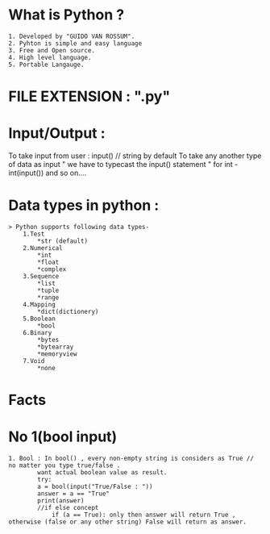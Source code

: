 # What is Python ? 
    1. Developed by "GUIDO VAN ROSSUM".
    2. Pyhton is simple and easy language 
    3. Free and Open source.
    4. High level language.
    5. Portable Langauge.

# FILE EXTENSION : ".py"

# Input/Output : 
To take input from user : input() // string by default
To take any another type of data as input " we have to typecast the input() statement "
    for int - int(input()) and so on.... 

# Data types in python :
    > Python supports following data types-
        1.Test
            *str (default)
        2.Numerical
            *int
            *float
            *complex
        3.Sequence
            *list
            *tuple
            *range
        4.Mapping
            *dict(dictionery)
        5.Boolean
            *bool
        6.Binary 
            *bytes
            *bytearray
            *memoryview
        7.Void
            *none
    
# Facts 

# No 1(bool input)
    1. Bool : In bool() , every non-empty string is considers as True // no matter you type true/false .
            want actual boolean value as result.
            try:
            a = bool(input("True/False : "))
            answer = a == "True"
            print(answer)
            //if else concept
                if (a == True): only then answer will return True , otherwise (false or any other string) False will return as answer.